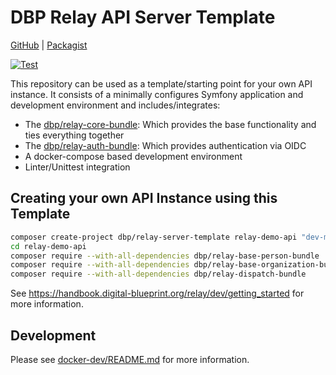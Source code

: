 # DBP Relay API Server Template

[GitHub](https://github.com/digital-blueprint/relay-demo-api) |
[Packagist](https://packagist.org/packages/dbp/relay-demo-api)

[![Test](https://github.com/digital-blueprint/relay-demo-api/actions/workflows/test.yml/badge.svg)](https://github.com/digital-blueprint/relay-demo-api/actions/workflows/test.yml)

This repository can be used as a template/starting point for your own API instance.
It consists of a minimally configures Symfony application and development environment
and includes/integrates:

* The [dbp/relay-core-bundle](https://packagist.org/packages/dbp/relay-core-bundle): Which provides the base functionality and ties everything together
* The [dbp/relay-auth-bundle](https://packagist.org/packages/dbp/relay-auth-bundle): Which provides authentication via OIDC
* A docker-compose based development environment
* Linter/Unittest integration

## Creating your own API Instance using this Template

```bash
composer create-project dbp/relay-server-template relay-demo-api "dev-main"
cd relay-demo-api
composer require --with-all-dependencies dbp/relay-base-person-bundle
composer require --with-all-dependencies dbp/relay-base-organization-bundle
composer require --with-all-dependencies dbp/relay-dispatch-bundle
```

See https://handbook.digital-blueprint.org/relay/dev/getting_started for more information.

## Development

Please see [docker-dev/README.md](./docker-dev/README.md) for more information.

